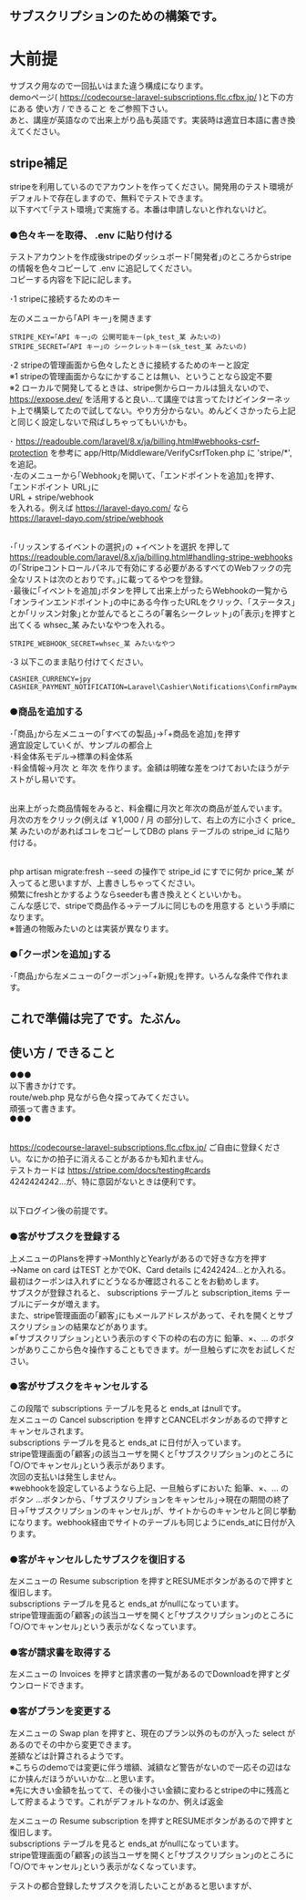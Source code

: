 ## サブスクリプションのための構築です。

# 大前提
サブスク用なので一回払いはまた違う構成になります。<br>
demoページ( https://codecourse-laravel-subscriptions.flc.cfbx.jp/ )と下の方にある 使い方 / できること をご参照下さい。<br>
あと、講座が英語なので出来上がり品も英語です。実装時は適宜日本語に書き換えてください。

## stripe補足
stripeを利用しているのでアカウントを作ってください。開発用のテスト環境がデフォルトで存在しますので、無料でテストできます。<br>
以下すべて｢テスト環境｣で実施する。本番は申請しないと作れないけど。

### ●色々キーを取得、 .env に貼り付ける
テストアカウントを作成後stripeのダッシュボード｢開発者｣のところからstripeの情報を色々コピーして .env に追記してください。<br>
コピーする内容を下記に記します。

･1 stripeに接続するためのキー

左のメニューから｢API キー｣を開きます
```
STRIPE_KEY=｢API キー｣の 公開可能キー(pk_test_某 みたいの)
STRIPE_SECRET=｢API キー｣の シークレットキー(sk_test_某 みたいの)
```

･2 stripeの管理画面から色々したときに接続するためのキーと設定<br>
※1 stripeの管理画面からなにかすることは無い、ということなら設定不要<br>
※2 ローカルで開発してるときは、stripe側からローカルは狙えないので、 https://expose.dev/ を活用すると良い…て講座では言ってたけどインターネット上で構築してたので試してない。やり方分からない。めんどくさかったら上記と同じく設定しないで飛ばしちゃってもいいかも。

･ https://readouble.com/laravel/8.x/ja/billing.html#webhooks-csrf-protection を参考に app/Http/Middleware/VerifyCsrfToken.php に 'stripe/*', を追記。<br>
･左のメニューから｢Webhook｣を開いて、｢エンドポイントを追加｣を押す、<br>
｢エンドポイント URL｣に<br>
URL + stripe/webhook<br>
を入れる。例えば https://laravel-dayo.com/ なら<br>
https://laravel-dayo.com/stripe/webhook<br><br>

･｢リッスンするイベントの選択｣の +イベントを選択 を押して https://readouble.com/laravel/8.x/ja/billing.html#handling-stripe-webhooks の｢Stripeコントロールパネルで有効にする必要があるすべてのWebフックの完全なリストは次のとおりです。｣に載ってるやつを登録。<br>
･最後に｢イベントを追加｣ボタンを押して出来上がったらWebhookの一覧から｢オンラインエンドポイント｣の中にある今作ったURLをクリック、｢ステータス｣とか｢リッスン対象｣とか並んでるところの｢署名シークレット｣の｢表示｣を押すと出てくる whsec_某 みたいなやつを入れる。

```
STRIPE_WEBHOOK_SECRET=whsec_某 みたいなやつ
```

･3 以下このまま貼り付けてください。
```
CASHIER_CURRENCY=jpy
CASHIER_PAYMENT_NOTIFICATION=Laravel\Cashier\Notifications\ConfirmPayment
```

### ●商品を追加する
･｢商品｣から左メニューの｢すべての製品｣→｢+商品を追加｣を押す<br>
適宜設定していくが、サンプルの都合上<br>
･料金体系モデル→標準の料金体系<br>
･料金情報→月次 と 年次 を作ります。金額は明確な差をつけておいたほうがテストがし易いです。<br><br>

出来上がった商品情報をみると、料金欄に月次と年次の商品が並んでいます。<br>
月次の方をクリック(例えば ￥1,000 / 月 の部分)して、右上の方に小さく price_某 みたいのがあればコレをコピーしてDBの plans テーブルの stripe_id に貼り付ける。<br><br>

php artisan migrate:fresh --seed の操作で stripe_id にすでに何か price_某 が入ってると思いますが、上書きしちゃってください。<br>
頻繁にfreshとかするようならseederも書き換えとくといいかも。<br>
こんな感じで、stripeで商品作る→テーブルに同じものを用意する という手順になります。<br>
※普通の物販みたいのとは実装が異なります。<br>

### ●｢クーポンを追加｣する
･｢商品｣から左メニューの｢クーポン｣→｢+新規｣を押す。いろんな条件で作れます。

## これで準備は完了です。たぶん。

## 使い方 / できること
●●●<br>
以下書きかけです。<br>
route/web.php 見ながら色々探ってみてください。<br>
頑張って書きます。<br>
●●●<br><br>

https://codecourse-laravel-subscriptions.flc.cfbx.jp/ ご自由に登録ください。なにかの拍子に消えることがあるかも知れません。<br>
テストカードは https://stripe.com/docs/testing#cards<br>
4242424242…が、特に意図がないときは便利です。<br><br>

以下ログイン後の前提です。<br>

### ●客がサブスクを登録する
上メニューのPlansを押す→MonthlyとYearlyがあるので好きな方を押す→Name on card はTEST とかでOK、Card details に4242424…とか入れる。最初はクーポンは入れずにどうなるか確認されることをお勧めします。<br>
サブスクが登録されると、 subscriptions テーブルと subscription_items テーブルにデータが増えます。<br>
また、stripe管理画面の｢顧客｣にもメールアドレスがあって、それを開くとサブスクリプションの結果などがあります。<br>
※｢サブスクリプション｣という表示のすぐ下の枠の右の方に 鉛筆、×、… のボタンがありここから色々操作することもできます。が一旦触らずに次をお試しください。

### ●客がサブスクをキャンセルする
この段階で subscriptions テーブルを見ると ends_at はnullです。<br>
左メニューの Cancel subscription を押すとCANCELボタンがあるので押すとキャンセルされます。<br>
subscriptions テーブルを見ると ends_at に日付が入っています。<br>
stripe管理画面の｢顧客｣の該当ユーザを開くと｢サブスクリプション｣のところに｢○/○でキャンセル｣という表示があります。<br>
次回の支払いは発生しません。<br>
※webhookを設定しているようなら上記、一旦触らずにおいた 鉛筆、×、… のボタン …ボタンから、｢サブスクリプションをキャンセル｣→現在の期間の終了日→｢サブスクリプションのキャンセル｣が、サイトからのキャンセルと同じ挙動になります。webhook経由でサイトのテーブルも同じようにends_atに日付が入ります。

### ●客がキャンセルしたサブスクを復旧する
左メニューの Resume subscription を押すとRESUMEボタンがあるので押すと復旧します。<br>
subscriptions テーブルを見ると ends_at がnullになっています。<br>
stripe管理画面の｢顧客｣の該当ユーザを開くと｢サブスクリプション｣のところに｢○/○でキャンセル｣という表示がなくなっています。

### ●客が請求書を取得する
左メニューの Invoices を押すと請求書の一覧があるのでDownloadを押すとダウンロードできます。

### ●客がプランを変更する
左メニューの Swap plan を押すと、現在のプラン以外のものが入った select があるのでその中から変更できます。<br>
差額などは計算されるようです。<br>
※こちらのdemoでは変更に伴う増額、減額など警告がないので一応その辺はなにか挟んだほうがいいかな…と思います。<br>
※先に大きい金額を払ってて、その後小さい金額に変わるとstripeの中に残高として貯まるようです。これがデフォルトなのか、例えば返金<br>



左メニューの Resume subscription を押すとRESUMEボタンがあるので押すと復旧します。<br>
subscriptions テーブルを見ると ends_at がnullになっています。<br>
stripe管理画面の｢顧客｣の該当ユーザを開くと｢サブスクリプション｣のところに｢○/○でキャンセル｣という表示がなくなっています。<br>


テストの都合登録したサブスクを消したいことがあると思いますが、<br>



